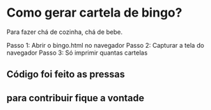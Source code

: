 # Como gerar cartela de bingo?

Para fazer chá de cozinha, chá de bebe.

Passo 1: Abrir o bingo.html no navegador
Passo 2: Capturar a tela do navegador
Passo 3: Só imprimir quantas cartelas

## Código foi feito as pressas
## para contribuir fique a vontade
